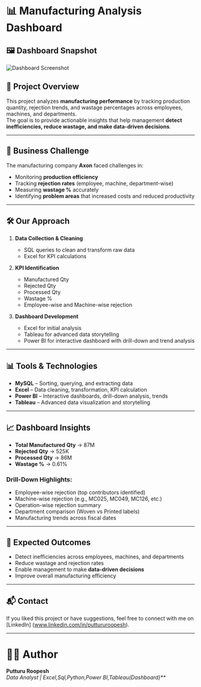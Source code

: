 
# 📊 Manufacturing Analysis Dashboard
## 🖼️ Dashboard Snapshot

![Dashboard Screenshot](https://ik.imagekit.io/3uu4zni2o/manufacturing%20pic.jpg?updatedAt=1758897433777)
## 📌 Project Overview
This project analyzes **manufacturing performance** by tracking production quantity, rejection trends, and wastage percentages across employees, machines, and departments.  
The goal is to provide actionable insights that help management **detect inefficiencies, reduce wastage, and make data-driven decisions**.

---

## 🎯 Business Challenge
The manufacturing company **Axon** faced challenges in:
- Monitoring **production efficiency**  
- Tracking **rejection rates** (employee, machine, department-wise)  
- Measuring **wastage %** accurately  
- Identifying **problem areas** that increased costs and reduced productivity  

---

## 🛠 Our Approach
1. **Data Collection & Cleaning**  
   - SQL queries to clean and transform raw data  
   - Excel for KPI calculations  

2. **KPI Identification**  
   - Manufactured Qty  
   - Rejected Qty  
   - Processed Qty  
   - Wastage %  
   - Employee-wise and Machine-wise rejection  

3. **Dashboard Development**  
   - Excel for initial analysis  
   - Tableau for advanced data storytelling  
   - Power BI for interactive dashboard with drill-down and trend analysis  

---

## 📊 Tools & Technologies
- **MySQL** – Sorting, querying, and extracting data  
- **Excel** – Data cleaning, transformation, KPI calculation  
- **Power BI** – Interactive dashboards, drill-down analysis, trends  
- **Tableau** – Advanced data visualization and storytelling  

---

## 📈 Dashboard Insights
- **Total Manufactured Qty** → 87M  
- **Rejected Qty** → 525K  
- **Processed Qty** → 86M  
- **Wastage %** → 0.61%  

### Drill-Down Highlights:
- Employee-wise rejection (top contributors identified)  
- Machine-wise rejection (e.g., MC025, MC049, MC126, etc.)  
- Operation-wise rejection summary  
- Department comparison (Woven vs Printed labels)  
- Manufacturing trends across fiscal dates  

---

## 🚀 Expected Outcomes
- Detect inefficiencies across employees, machines, and departments  
- Reduce wastage and rejection rates  
- Enable management to make **data-driven decisions**  
- Improve overall manufacturing efficiency  

---

## 📬 Contact

If you liked this project or have suggestions, feel free to connect with me on [LinkedIn] (www.linkedin.com/in/puttururoopesh).

---
# 👨‍💻 Author
**Putturu Roopesh**  
_Data Analyst | Excel,Sql,Python,Power BI,Tableau(Dashboard)**_  


